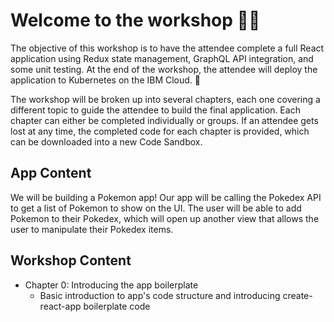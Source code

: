 # Welcome to the workshop 👋🏼

The objective of this workshop is to have the attendee complete a full React application using Redux state management, GraphQL API integration, and some unit testing. At the end of the workshop, the attendee will deploy the application to Kubernetes on the IBM Cloud. 🎉

The workshop will be broken up into several chapters, each one covering a different topic to guide the attendee to build the final application. Each chapter can either be completed individually or groups. If an attendee gets lost at any time, the completed code for each chapter is provided, which can be downloaded into a new Code Sandbox. 

## App Content

We will be building a Pokemon app! Our app will be calling the Pokedex API to get a list of Pokemon to show on the UI. The user will be able to add Pokemon to their Pokedex, which will open up another view that allows the user to manipulate their Pokedex items. 

## Workshop Content 
- Chapter 0: Introducing the app boilerplate
  - Basic introduction to app's code structure and introducing create-react-app boilerplate code
